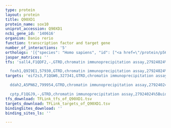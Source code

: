 ```yaml
---
type: protein
layout: protein
title: Q90XD1
protein_name: sox10
uniprot_accession: Q90XD1
ncbi_gene_id: '140616'
organism: Danio rerio
function: transcription factor and target gene
number_of_interactions: '5'
orthologs: '[{"species": "Homo sapiens", "id": ["<a href=\"/protein/p56693\">P56693</a>"]}, {"species": "Mus musculus", "id": ["<a href=\"/protein/q04888\">Q04888</a>"]}, {"species": "Rattus norvegicus", "id": ["<a href=\"/protein/o55170\">O55170</a>"]}]'
jaspar_matrices: ''
tfs: 'sall4,F1QDF2,-,GTRD,chromatin immunoprecipitation assay,27924024%5Buid%5D,No

  foxh1,Q9I9E1,57930,GTRD,chromatin immunoprecipitation assay,27924024%5Buid%5D,No'
targets: 'eif2s3,F1QGW6,327341,GTRD,chromatin immunoprecipitation assay,27924024%5Buid%5D,No

  ddah2,A5PN62,799954,GTRD,chromatin immunoprecipitation assay,27924024%5Buid%5D,No

  cptp,F1QGJ9,-,GTRD,chromatin immunoprecipitation assay,27924024%5Buid%5D,No'
tfs_download: TFLink_tfs_of_Q90XD1.tsv
targets_download: TFLink_targets_of_Q90XD1.tsv
bindingSites_download: ''
binding_sites_ls: ''

---
```

